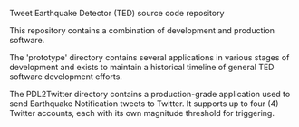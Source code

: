 Tweet Earthquake Detector (TED) source code repository


This repository contains a combination of development and production software.

The 'prototype' directory contains several applications in various stages of development and exists to maintain a historical timeline of general TED software development efforts.

The PDL2Twitter directory contains a production-grade application used to send Earthquake Notification tweets to Twitter.  It supports up to four (4) Twitter accounts, each with its own magnitude threshold for triggering.
    
